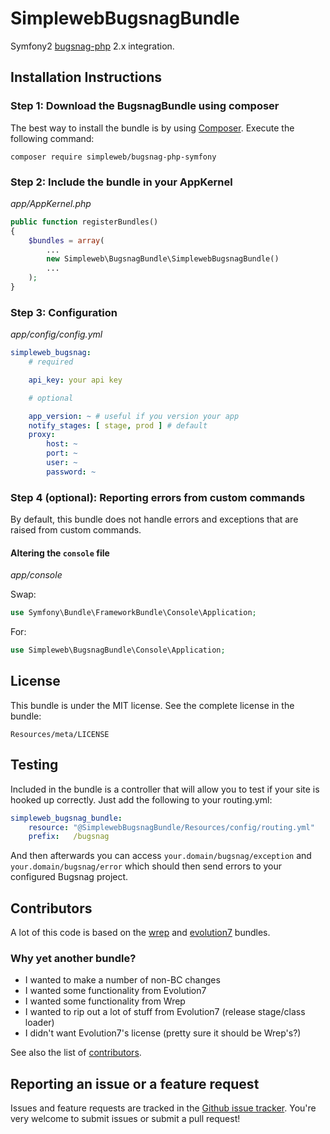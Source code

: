 SimplewebBugsnagBundle
======================

Symfony2 [bugsnag-php](https://github.com/bugsnag/bugsnag-php) 2.x integration.


Installation Instructions
-------------------------

### Step 1: Download the BugsnagBundle using composer

The best way to install the bundle is by using [Composer](http://getcomposer.org). Execute the following command:

`composer require simpleweb/bugsnag-php-symfony`

### Step 2: Include the bundle in your AppKernel

*app/AppKernel.php*

```php
public function registerBundles()
{
    $bundles = array(
        ...
        new Simpleweb\BugsnagBundle\SimplewebBugsnagBundle()
        ...
    );
}
```

### Step 3: Configuration

*app/config/config.yml*

```yaml
simpleweb_bugsnag:
    # required

    api_key: your api key

    # optional

    app_version: ~ # useful if you version your app
    notify_stages: [ stage, prod ] # default
    proxy:
        host: ~
        port: ~
        user: ~
        password: ~
```

### Step 4 (optional): Reporting errors from custom commands

By default, this bundle does not handle errors and exceptions that are raised from custom commands.

#### Altering the `console` file

*app/console*

Swap:

```php
use Symfony\Bundle\FrameworkBundle\Console\Application;
```
For:

```php
use Simpleweb\BugsnagBundle\Console\Application;
```


License
-------

This bundle is under the MIT license. See the complete license in the bundle:

    Resources/meta/LICENSE


Testing
-------

Included in the bundle is a controller that will allow you to test if your site is hooked up correctly. Just add the following to your routing.yml:

```yml
simpleweb_bugsnag_bundle:
    resource: "@SimplewebBugsnagBundle/Resources/config/routing.yml"
    prefix:   /bugsnag
```

And then afterwards you can access `your.domain/bugsnag/exception` and `your.domain/bugsnag/error` which should then send errors to your configured Bugsnag project.


Contributors
------------

A lot of this code is based on the
[wrep](https://github.com/wrep/bugsnag-php-symfony)
and
[evolution7](https://github.com/evolution7/Evolution7BugsnagBundle)
bundles.

### Why yet another bundle? ###

- I wanted to make a number of non-BC changes
- I wanted some functionality from Evolution7
- I wanted some functionality from Wrep
- I wanted to rip out a lot of stuff from Evolution7 (release stage/class loader)
- I didn't want Evolution7's license (pretty sure it should be Wrep's?)

See also the list of [contributors](https://github.com/simpleweb/BugsnagBundle/contributors).


Reporting an issue or a feature request
---------------------------------------

Issues and feature requests are tracked in the [Github issue tracker](https://github.com/simpleweb/BugsnagBundle/issues). You're very welcome to submit issues or submit a pull request!

